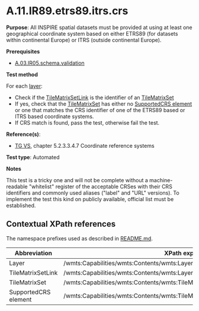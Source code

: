 # A.11.IR89.etrs89.itrs.crs

**Purpose**: All INSPIRE spatial datasets must be provided at using at least one geographical coordinate system based on either ETRS89 (for datasets within continental Europe) or ITRS (outside continental Europe).

**Prerequisites**

* [A.03.IR05.schema.validation](A.03.IR05.schema.validation.md)

**Test method**

For each [layer](#layer):
* Check if the [TileMatrixSetLink](#TileMatrixSetLink) is the identifier of an [TileMatrixSet](#TileMatrixSet)
* If yes, check that the [TileMatrixSet](#TileMatrixSet) has either no [SupportedCRS element](#crs) or one that matches the CRS identifier of one of the ETRS89 based or ITRS based coordinate systems.
* If CRS match is found, pass the test, otherwise fail the test.


**Reference(s)**:

 * [TG VS](README.md#ref_TG_VS), chapter 5.2.3.3.4.7 Coordinate reference systems

**Test type**: Automated

**Notes**

This test is a tricky one and will not be complete without a machine-readable "whitelist" register of the acceptable CRSes with their CRS identifiers and commonly used aliases ("label" and "URL" versions). To implement the test this kind on publicly available, official list must be established.

## Contextual XPath references

The namespace prefixes used as described in [README.md](README.md#namespaces).

Abbreviation                                               |  XPath expression
---------------------------------------------------------- | -------------------------------------------------------------------------
Layer <a name="layer"></a> | /wmts:Capabilities/wmts:Contents/wmts:Layer
TileMatrixSetLink <a name="TileMatrixSetLink"/> | /wmts:Capabilities/wmts:Contents/wmts:Layer/wmts:TileMatrixSetLink/wmts:TileMatrixSet
TileMatrixSet <a name="TileMatrixSet"/> | /wmts:Capabilities/wmts:Contents/wmts:TileMatrixSet/ows:Identifier
SupportedCRS element <a name="crs"></a> | /wmts:Capabilities/wmts:Contents/wmts:TileMatrixSet/ows:SupportedCRS